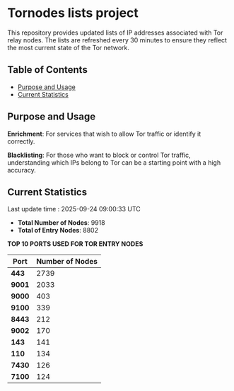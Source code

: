 # Tornodes lists project

This repository provides updated lists of IP addresses associated with Tor relay nodes. The lists are refreshed every 30 minutes to ensure they reflect the most current state of the Tor network.

## Table of Contents

- [Purpose and Usage](#purpose-and-usage)
- [Current Statistics](#current-statistics)


## Purpose and Usage

**Enrichment**: For services that wish to allow Tor traffic or identify it correctly.

**Blacklisting**: For those who want to block or control Tor traffic, understanding which IPs belong to Tor can be a starting point with a high accuracy.

## Current Statistics

Last update time : 2025-09-24 09:00:33 UTC

- **Total Number of Nodes**: 9918
- **Total of Entry Nodes**: 8802

**TOP 10 PORTS USED FOR TOR ENTRY NODES**

| **Port** | **Number of Nodes** |
|------|-----------------|
| **443**   | 2739  |
| **9001**   | 2033  |
| **9000**   | 403  |
| **9100**   | 339  |
| **8443**   | 212  |
| **9002**   | 170  |
| **143**   | 141  |
| **110**   | 134  |
| **7430**   | 126  |
| **7100**   | 124  |

